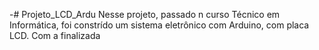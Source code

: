 -# Projeto_LCD_Ardu
Nesse projeto, passado n curso Técnico em Informática, foi constrído um sistema eletrônico com Arduino, com placa LCD. Com a finalizada 

